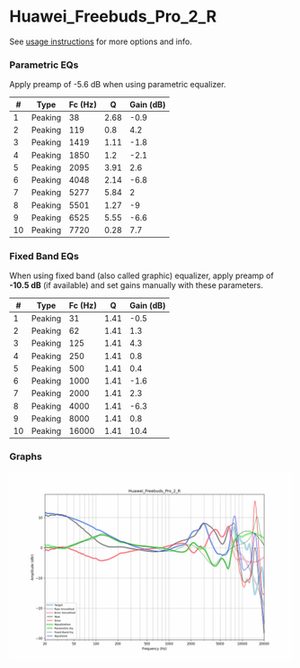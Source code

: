 # Huawei_Freebuds_Pro_2_R
See [usage instructions](https://github.com/jaakkopasanen/AutoEq#usage) for more options and info.

### Parametric EQs
Apply preamp of -5.6 dB when using parametric equalizer.

|   # | Type    |   Fc (Hz) |    Q |   Gain (dB) |
|-----|---------|-----------|------|-------------|
|   1 | Peaking |        38 | 2.68 |        -0.9 |
|   2 | Peaking |       119 | 0.8  |         4.2 |
|   3 | Peaking |      1419 | 1.11 |        -1.8 |
|   4 | Peaking |      1850 | 1.2  |        -2.1 |
|   5 | Peaking |      2095 | 3.91 |         2.6 |
|   6 | Peaking |      4048 | 2.14 |        -6.8 |
|   7 | Peaking |      5277 | 5.84 |         2   |
|   8 | Peaking |      5501 | 1.27 |        -9   |
|   9 | Peaking |      6525 | 5.55 |        -6.6 |
|  10 | Peaking |      7720 | 0.28 |         7.7 |

### Fixed Band EQs
When using fixed band (also called graphic) equalizer, apply preamp of **-10.5 dB** (if available) and set gains manually with these parameters.

|   # | Type    |   Fc (Hz) |    Q |   Gain (dB) |
|-----|---------|-----------|------|-------------|
|   1 | Peaking |        31 | 1.41 |        -0.5 |
|   2 | Peaking |        62 | 1.41 |         1.3 |
|   3 | Peaking |       125 | 1.41 |         4.3 |
|   4 | Peaking |       250 | 1.41 |         0.8 |
|   5 | Peaking |       500 | 1.41 |         0.4 |
|   6 | Peaking |      1000 | 1.41 |        -1.6 |
|   7 | Peaking |      2000 | 1.41 |         2.3 |
|   8 | Peaking |      4000 | 1.41 |        -6.3 |
|   9 | Peaking |      8000 | 1.41 |         0.8 |
|  10 | Peaking |     16000 | 1.41 |        10.4 |

### Graphs
![](./Huawei_Freebuds_Pro_2_R.png)
